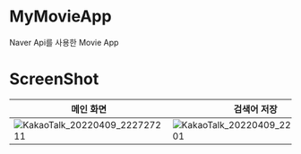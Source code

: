 # MyMovieApp
Naver Api를 사용한 Movie App

# ScreenShot
|메인 화면|검색어 저장|
|---|---|
|![KakaoTalk_20220409_222727211](https://user-images.githubusercontent.com/83625797/162576475-83515759-97c0-4652-8a92-2e291fe6a38f.jpg)|![KakaoTalk_20220409_222727211_01](https://user-images.githubusercontent.com/83625797/162576482-d17ccd0a-4f29-4e04-b62f-6732eee0fc5c.jpg)|
